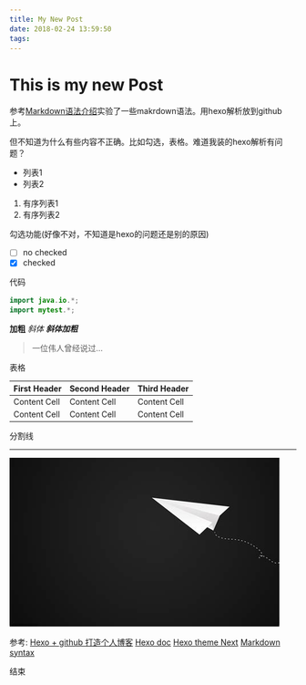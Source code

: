 ```yaml
---
title: My New Post
date: 2018-02-24 13:59:50
tags:
---
```

# This is my new Post

参考[Markdown语法介绍](https://coding.net/help/doc/project/markdown.html)实验了一些makrdown语法。用hexo解析放到github上。

但不知道为什么有些内容不正确。比如勾选，表格。难道我装的hexo解析有问题？

- 列表1
- 列表2

1. 有序列表1
2. 有序列表2

勾选功能(好像不对，不知道是hexo的问题还是别的原因)

- [ ] no checked
- [x] checked

代码

```java
import java.io.*;
import mytest.*;
```

**加粗**
_斜体_
**_斜体加粗_**

> 一位伟人曾经说过...

表格

First Header | Second Header | Third Header
------------ | ------------- | ------------
Content Cell | Content Cell  | Content Cell
Content Cell | Content Cell  | Content Cell

分割线

---

![本地图片](../myimages/th.jpeg "纸飞机")

参考:
[Hexo + github 打造个人博客](http://www.cnblogs.com/fengzheng/p/8031518.html)
[Hexo doc](https://hexo.io/docs/index.html)
[Hexo theme Next](https://github.com/theme-next)
[Markdown syntax](https://guides.github.com/pdfs/markdown-cheatsheet-online.pdf)

结束